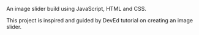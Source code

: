 An image slider build using JavaScript, HTML and CSS.

This project is inspired and guided by DevEd tutorial on creating an image slider.
